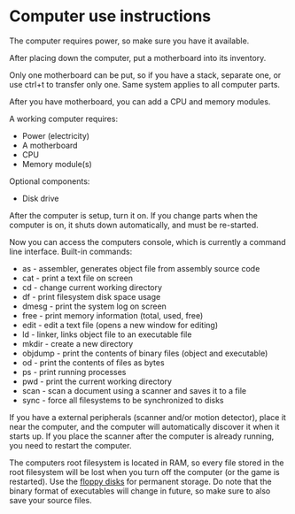 # Computer use instructions

The computer requires power, so make sure you have it available.

After placing down the computer, put a motherboard into its inventory.

Only one motherboard can be put, so if you have a stack, separate one, or use ctrl+t to transfer only one. Same system applies to all computer parts.

After you have motherboard, you can add a CPU and memory modules.

A working computer requires:
* Power (electricity)
* A motherboard
* CPU
* Memory module(s)

Optional components:
* Disk drive

After the computer is setup, turn it on. If you change parts when the computer is on, it shuts down automatically, and must be re-started.

Now you can access the computers console, which is currently a command line interface.
Built-in commands:
* as - assembler, generates object file from assembly source code
* cat - print a text file on screen
* cd - change current working directory
* df - print filesystem disk space usage
* dmesg - print the system log on screen
* free - print memory information (total, used, free)
* edit - edit a text file (opens a new window for editing)
* ld - linker, links object file to an executable file
* mkdir - create a new directory
* objdump - print the contents of binary files (object and executable)
* od - print the contents of files as bytes
* ps - print running processes
* pwd - print the current working directory
* scan - scan a document using a scanner and saves it to a file
* sync - force all filesystems to be synchronized to disks

If you have a external peripherals (scanner and/or motion detector), place it near the computer, and the computer will automatically discover it when it starts up. If you place the scanner after the computer is already running, you need to restart the computer.

The computers root filesystem is located in RAM, so every file stored in the root filesystem will be lost when you turn off the computer (or the game is restarted). Use the [floppy disks](FloppyDisks.md) for permanent storage. Do note that the binary format of executables will change in future, so make sure to also save your source files.
